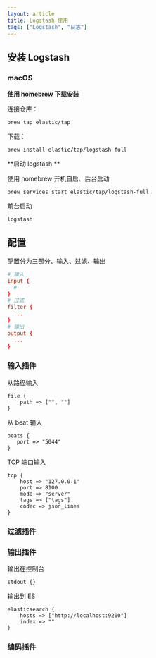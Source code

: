 ```yaml
---
layout: article
title: Logstash 使用
tags: ["Logstash", "日志"]
---
```




## 安装 Logstash

### macOS

**使用 homebrew 下载安装**

连接仓库：

```
brew tap elastic/tap
```

下载：

```
brew install elastic/tap/logstash-full
```

**启动 logstash **

使用 homebrew 开机自启、后台启动

```
brew services start elastic/tap/logstash-full
```

前台启动

```
logstash
```

## 配置

配置分为三部分、输入、过滤、输出

```conf
# 输入
input {
  # 
}
# 过滤
filter {
  ...
}
# 输出
output {
  ...
}
```

### 输入插件

从路径输入

```
file {
	path => ["", ""]
}
```

从 beat 输入

```
beats {
   port => "5044"
}
```

TCP 端口输入

```
tcp {
    host => "127.0.0.1"
    port => 8100
    mode => "server"
    tags => ["tags"]
    codec => json_lines
}
```



### 过滤插件

### 输出插件

输出在控制台

```
stdout {}
```

输出到 ES 

```
elasticsearch {
    hosts => ["http://localhost:9200"]
    index => "" 
}
```

### 编码插件